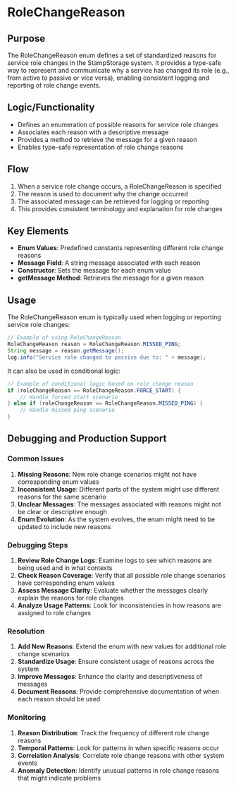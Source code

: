 # RoleChangeReason

## Purpose
The RoleChangeReason enum defines a set of standardized reasons for service role changes in the StampStorage system. It provides a type-safe way to represent and communicate why a service has changed its role (e.g., from active to passive or vice versa), enabling consistent logging and reporting of role change events.

## Logic/Functionality
- Defines an enumeration of possible reasons for service role changes
- Associates each reason with a descriptive message
- Provides a method to retrieve the message for a given reason
- Enables type-safe representation of role change reasons

## Flow
1. When a service role change occurs, a RoleChangeReason is specified
2. The reason is used to document why the change occurred
3. The associated message can be retrieved for logging or reporting
4. This provides consistent terminology and explanation for role changes

## Key Elements
- **Enum Values**: Predefined constants representing different role change reasons
- **Message Field**: A string message associated with each reason
- **Constructor**: Sets the message for each enum value
- **getMessage Method**: Retrieves the message for a given reason

## Usage
The RoleChangeReason enum is typically used when logging or reporting service role changes:

```java
// Example of using RoleChangeReason
RoleChangeReason reason = RoleChangeReason.MISSED_PING;
String message = reason.getMessage();
log.info("Service role changed to passive due to: " + message);
```

It can also be used in conditional logic:

```java
// Example of conditional logic based on role change reason
if (roleChangeReason == RoleChangeReason.FORCE_START) {
    // Handle forced start scenario
} else if (roleChangeReason == RoleChangeReason.MISSED_PING) {
    // Handle missed ping scenario
}
```

## Debugging and Production Support

### Common Issues
1. **Missing Reasons**: New role change scenarios might not have corresponding enum values
2. **Inconsistent Usage**: Different parts of the system might use different reasons for the same scenario
3. **Unclear Messages**: The messages associated with reasons might not be clear or descriptive enough
4. **Enum Evolution**: As the system evolves, the enum might need to be updated to include new reasons

### Debugging Steps
1. **Review Role Change Logs**: Examine logs to see which reasons are being used and in what contexts
2. **Check Reason Coverage**: Verify that all possible role change scenarios have corresponding enum values
3. **Assess Message Clarity**: Evaluate whether the messages clearly explain the reasons for role changes
4. **Analyze Usage Patterns**: Look for inconsistencies in how reasons are assigned to role changes

### Resolution
1. **Add New Reasons**: Extend the enum with new values for additional role change scenarios
2. **Standardize Usage**: Ensure consistent usage of reasons across the system
3. **Improve Messages**: Enhance the clarity and descriptiveness of messages
4. **Document Reasons**: Provide comprehensive documentation of when each reason should be used

### Monitoring
1. **Reason Distribution**: Track the frequency of different role change reasons
2. **Temporal Patterns**: Look for patterns in when specific reasons occur
3. **Correlation Analysis**: Correlate role change reasons with other system events
4. **Anomaly Detection**: Identify unusual patterns in role change reasons that might indicate problems